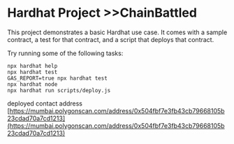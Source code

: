# Hardhat Project >>ChainBattled

This project demonstrates a basic Hardhat use case. It comes with a sample contract, a test for that contract, and a script that deploys that contract.

Try running some of the following tasks:

```shell
npx hardhat help
npx hardhat test
GAS_REPORT=true npx hardhat test
npx hardhat node
npx hardhat run scripts/deploy.js
```

deployed contact address
[https://mumbai.polygonscan.com/address/0x504fbf7e3fb43cb79668105b23cdad70a7cd1213](https://mumbai.polygonscan.com/address/0x504fbf7e3fb43cb79668105b23cdad70a7cd1213)

